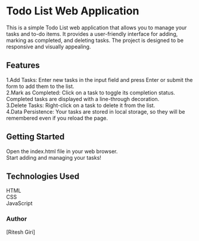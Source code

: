 # Todo List Web Application
This is a simple Todo List web application that allows you to manage your tasks and to-do items. It provides a user-friendly interface for adding, marking as completed, and deleting tasks. The project is designed to be responsive and visually appealing.

## Features
1.Add Tasks: Enter new tasks in the input field and press Enter or submit the form to add them to the list. <br>
2.Mark as Completed: Click on a task to toggle its completion status. Completed tasks are displayed with a line-through decoration.<br>
3.Delete Tasks: Right-click on a task to delete it from the list.<br>
4.Data Persistence: Your tasks are stored in local storage, so they will be remembered even if you reload the page.<br>

## Getting Started
Open the index.html file in your web browser.<br>
Start adding and managing your tasks!

## Technologies Used
HTML<br>
CSS<br>
JavaScript<br>

### Author
[Ritesh Giri]
